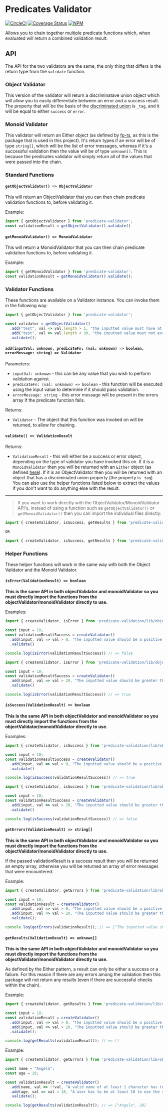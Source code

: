 # Predicates Validator

[![CircleCI](https://circleci.com/gh/jamiemcl001/predicate-validation/tree/master.svg?style=svg)](https://circleci.com/gh/jamiemcl001/predicate-validation/tree/master)
[![Coverage Status](https://coveralls.io/repos/github/jamiemcl001/predicate-validation/badge.svg?branch=master)](https://coveralls.io/github/jamiemcl001/predicate-validation?branch=master)
[![NPM](https://img.shields.io/npm/v/predicate-validation)](https://npmjs.com/package/predicate-validation)

Allows you to chain together multiple predicate functions which, when evaluated will return a combined validation result.

## API

The API for the two validators are the same, the only thing that differs is the return type from the `validate` function.

### Object Validator

This version of the validator will return a discriminatave union object which will allow you to easily differentiate between an error and a success result. The property that will be the basis of the [discriminated union](https://www.typescriptlang.org/docs/handbook/advanced-types.html#discriminated-unions) is `_tag`, and it will be equal to either `success` or `error`.

### Monoid Validator

This validator will return an Either object (as defined by [fp-ts](https://gcanti.github.io/fp-ts/modules/Either.ts.html), as this is the package that is used in this project). It's return types if an error will be of type `string[]`, which will be the list of error messages, whereas if it's a successful validation then the value will be of type `unknown[]`. This is because the predicates validator will simply return all of the values that were passed into the chain.

### Standard Functions

#### `getObjectValidator() => ObjectValidator`

This will return an ObjectValidator that you can then chain predicate validation functions to, before validating it.

Example:
```javascript
import { getObjectValidator } from 'predicate-validator';
const validationResult = getObjectValidator().validate()
```

#### `getMonoidValidator() => MonoidValidator`

This will return a MonoidValidator that you can then chain predicate validation functions to, before validating it.

Example:
```javascript
import { getMonoidValidator } from 'predicate-validator';
const validationResult = getMonoidValidator().validate();
```

### Validator Functions

These functions are available on a Validator instance. You can invoke them in the following way:

```javascript
import { getObjectValidator } from 'predicate-validator';

const validator = getObjectValidator()
  .add("test", val => val.length > 1, "the inputted value must have at least one character")
  .add("test", val => val.length < 30, "the inputted value must not exceed 30 characters")
  .validate();
```

#### `add(inputVal: unknown, predicateFn: (val: unknown) => boolean, errorMessage: string) => Validator`
Parameters:
* `inputVal: unknown` - this can be any value that you wish to perform validation against.
* `predicateFn: (val: unknown) => boolean` - this function will be executed using the input value to determine if it should pass validation.
* `errorMessage: string` - this error message will be present in the errors array if the predicate function fails.

Returns:
* `Validator` - The object that this function was invoked on will be returned, to allow for chaining.

#### `validate() => ValidationResult`
Returns:
* `ValidationResult` - this will either be a success or error object, depending on the type of validator you have invoked this on. If it is a `MonoidValidator` then you will be returned with an `Either` object (as defined [here](https://gcanti.github.io/fp-ts/modules/Either.ts.html)). If it is an ObjectValidator then you will be returned with an object that has a discriminated union property (the property is `_tag`). You can also use the helper functions listed below to extract the values if you don't want to do anything else with the result.

---

> If you want to work directly with the ObjectValidator/MonoidValidator API's, instead of using a function such as `getObjectValidator()` or `getMonoidValidator()` then you can import the individual files directly:

```javascript
import { createValidator, isSuccess, getResults } from 'predicate-validation/lib/objectValidator'

OR

import { createValidator, isSuccess, getResults } from 'predicate-validation/lib/monoidValidator'
```

### Helper Functions

These helper functions will work in the same way with both the Object Validator and the Monoid Validator.

#### `isError(ValidationResult) => boolean`
**This is the same API in both objectValidator and monoidValidator so you must directly import the functions from the objectValidator/monoidValidator directly to use.**

Examples:
```javascript
import { createValidator, isError } from 'predicate-validation/lib/objectValidator';

const input = 10;
const validationResultSuccess = createValidator()
  .add(input, val => val > 0, "The inputted value should be a positive number")
  .validate()

console.log(isError(validationResultSuccess)) // => false
```

```javascript
import { createValidator, isError } from 'predicate-validation/lib/objectValidator';

const input = 10;
const validationResultSuccess = createValidator()
  .add(input, val => val > 20, "The inputted value should be greater than 20")
  .validate()

console.log(isError(validationResultSuccess)) // => true
```

#### `isSuccess(ValidationResult) => boolean`
**This is the same API in both objectValidator and monoidValidator so you must directly import the functions from the objectValidator/monoidValidator directly to use.**

Examples:
```javascript
import { createValidator, isSuccess } from 'predicate-validation/lib/objectValidator';

const input = 10;
const validationResultSuccess = createValidator()
  .add(input, val => val > 0, "The inputted value should be a positive number")
  .validate()

console.log(isSuccess(validationResultSuccess)) // => true
```

```javascript
import { createValidator, isSuccess } from 'predicate-validation/lib/objectValidator';

const input = 10;
const validationResultSuccess = createValidator()
  .add(input, val => val > 20, "The inputted value should be greater than 20")
  .validate()

console.log(isSuccess(validationResultSuccess)) // => false
```

#### `getErrors(ValidationResult) => string[]`
**This is the same API in both objectValidator and monoidValidator so you must directly import the functions from the objectValidator/monoidValidator directly to use.**

If the passed validationResult is a success result then you will be returned an empty array, otherwise you will be returned an array of error messages that were encountered.

Example:
```javascript
import { createValidator, getErrors } from 'predicate-validation/lib/objectValidator';

const input = 10;
const validationResult = createValidator()
  .add(input, val => val > 0, "The inputted value should be a positive number")
  .add(input, val => val > 20, "The inputted value should be greater than 20") // => ERROR
  .validate();

console.log(getErrors(validationResult)); // => ["The inputted value should be greater than 20"]
```

#### `getResults(ValidationResult) => unknown[]`
**This is the same API in both objectValidator and monoidValidator so you must directly import the functions from the objectValidator/monoidValidator directly to use.**

As defined by the Either pattern, a result can only be either a success or a failure. For this reason if there are any errors among the validation then this package will not return any results (even if there are successful checks within the chain).

Example:
```javascript
import { createValidator, getResults } from 'predicate-validation/lib/objectValidator';

const input = 10;
const validationResult = createValidator()
  .add(input, val => val > 0, "The inputted value should be a positive number") // => SUCCESS
  .add(input, val => val > 20, "The inputted value should be greater than 20") // => ERROR
  .validate();

console.log(getResults(validationResult)); // => []
```

Example:
```javascript
import { createValidator, getErrors } from 'predicate-validation/lib/objectValidator';

const name = "Angela";
const age = 28;

const validationResult = createValidator()
  .add(name, val => !!val, "A valid name of at least 1 character has to be passed") // => SUCCESS
  .add(age, val => val > 18, "A user has to be at least 18 to use the service") // => SUCCESS
  .validate();

console.log(getResults(validationResult)); // => ["Angela", 28]
```